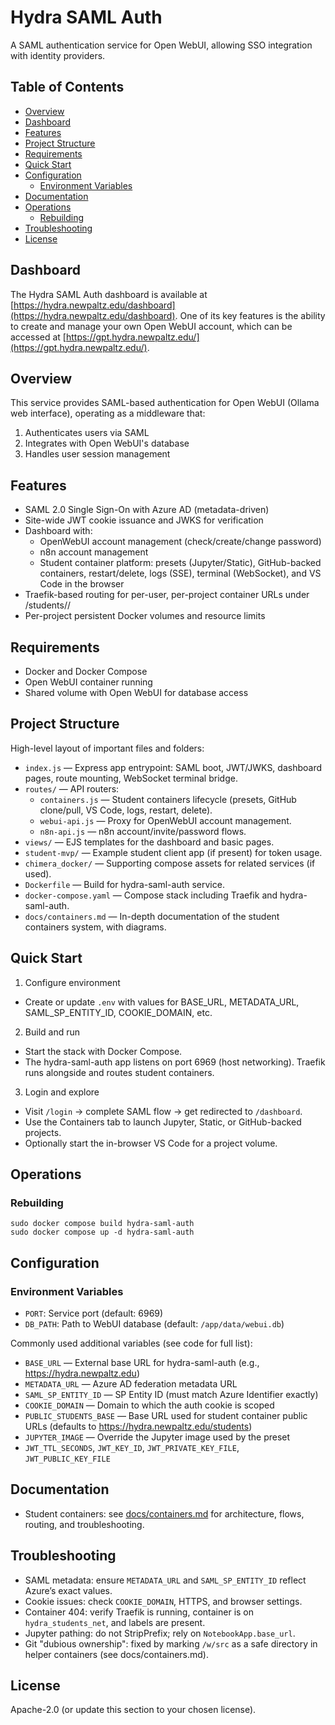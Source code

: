 # Hydra SAML Auth

A SAML authentication service for Open WebUI, allowing SSO integration with identity providers.

## Table of Contents

- [Overview](#overview)
- [Dashboard](#dashboard)
- [Features](#features)
- [Project Structure](#project-structure)
- [Requirements](#requirements)
- [Quick Start](#quick-start)
- [Configuration](#configuration)
	- [Environment Variables](#environment-variables)
- [Documentation](#documentation)
- [Operations](#operations)
	- [Rebuilding](#rebuilding)
- [Troubleshooting](#troubleshooting)
- [License](#license)

## Dashboard

The Hydra SAML Auth dashboard is available at [https://hydra.newpaltz.edu/dashboard](https://hydra.newpaltz.edu/dashboard). One of its key features is the ability to create and manage your own Open WebUI account, which can be accessed at [https://gpt.hydra.newpaltz.edu/](https://gpt.hydra.newpaltz.edu/).

## Overview

This service provides SAML-based authentication for Open WebUI (Ollama web interface), operating as a middleware that:

1. Authenticates users via SAML
2. Integrates with Open WebUI's database
3. Handles user session management

## Features

- SAML 2.0 Single Sign-On with Azure AD (metadata-driven)
- Site-wide JWT cookie issuance and JWKS for verification
- Dashboard with:
	- OpenWebUI account management (check/create/change password)
	- n8n account management
	- Student container platform: presets (Jupyter/Static), GitHub-backed containers, restart/delete, logs (SSE), terminal (WebSocket), and VS Code in the browser
- Traefik-based routing for per-user, per-project container URLs under /students/<user>/<project>
- Per-project persistent Docker volumes and resource limits

## Requirements

- Docker and Docker Compose
- Open WebUI container running
- Shared volume with Open WebUI for database access

## Project Structure

High-level layout of important files and folders:

- `index.js` — Express app entrypoint: SAML boot, JWT/JWKS, dashboard pages, route mounting, WebSocket terminal bridge.
- `routes/` — API routers:
	- `containers.js` — Student containers lifecycle (presets, GitHub clone/pull, VS Code, logs, restart, delete).
	- `webui-api.js` — Proxy for OpenWebUI account management.
	- `n8n-api.js` — n8n account/invite/password flows.
- `views/` — EJS templates for the dashboard and basic pages.
- `student-mvp/` — Example student client app (if present) for token usage.
- `chimera_docker/` — Supporting compose assets for related services (if used).
- `Dockerfile` — Build for hydra-saml-auth service.
- `docker-compose.yaml` — Compose stack including Traefik and hydra-saml-auth.
- `docs/containers.md` — In-depth documentation of the student containers system, with diagrams.

## Quick Start

1) Configure environment
- Create or update `.env` with values for BASE_URL, METADATA_URL, SAML_SP_ENTITY_ID, COOKIE_DOMAIN, etc.

2) Build and run
- Start the stack with Docker Compose.
- The hydra-saml-auth app listens on port 6969 (host networking). Traefik runs alongside and routes student containers.

3) Login and explore
- Visit `/login` → complete SAML flow → get redirected to `/dashboard`.
- Use the Containers tab to launch Jupyter, Static, or GitHub-backed projects.
- Optionally start the in-browser VS Code for a project volume.

## Operations

### Rebuilding
```
sudo docker compose build hydra-saml-auth
sudo docker compose up -d hydra-saml-auth
```

## Configuration

### Environment Variables

- `PORT`: Service port (default: 6969)
- `DB_PATH`: Path to WebUI database (default: `/app/data/webui.db`)

Commonly used additional variables (see code for full list):
- `BASE_URL` — External base URL for hydra-saml-auth (e.g., https://hydra.newpaltz.edu)
- `METADATA_URL` — Azure AD federation metadata URL
- `SAML_SP_ENTITY_ID` — SP Entity ID (must match Azure Identifier exactly)
- `COOKIE_DOMAIN` — Domain to which the auth cookie is scoped
- `PUBLIC_STUDENTS_BASE` — Base URL used for student container public URLs (defaults to https://hydra.newpaltz.edu/students)
- `JUPYTER_IMAGE` — Override the Jupyter image used by the preset
- `JWT_TTL_SECONDS`, `JWT_KEY_ID`, `JWT_PRIVATE_KEY_FILE`, `JWT_PUBLIC_KEY_FILE`


## Documentation

- Student containers: see [docs/containers.md](docs/containers.md) for architecture, flows, routing, and troubleshooting.

## Troubleshooting

- SAML metadata: ensure `METADATA_URL` and `SAML_SP_ENTITY_ID` reflect Azure’s exact values.
- Cookie issues: check `COOKIE_DOMAIN`, HTTPS, and browser settings.
- Container 404: verify Traefik is running, container is on `hydra_students_net`, and labels are present.
- Jupyter pathing: do not StripPrefix; rely on `NotebookApp.base_url`.
- Git "dubious ownership": fixed by marking `/w/src` as a safe directory in helper containers (see docs/containers.md).

## License

Apache-2.0 (or update this section to your chosen license).

